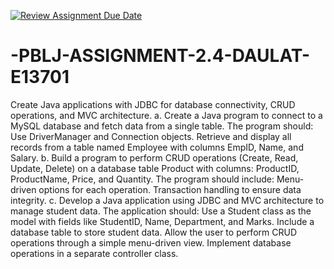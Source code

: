 [![Review Assignment Due Date](https://classroom.github.com/assets/deadline-readme-button-22041afd0340ce965d47ae6ef1cefeee28c7c493a6346c4f15d667ab976d596c.svg)](https://classroom.github.com/a/QN188KnR)
# -PBLJ-ASSIGNMENT-2.4-DAULAT-E13701
Create Java applications with JDBC for database connectivity, CRUD operations, and MVC architecture.
a. Create a Java program to connect to a MySQL database and fetch data from a single table. The program should:
Use DriverManager and Connection objects.
Retrieve and display all records from a table named Employee with columns EmpID, Name, and Salary.
b. Build a program to perform CRUD operations (Create, Read, Update, Delete) on a database table Product with columns:
ProductID, ProductName, Price, and Quantity.
The program should include:
Menu-driven options for each operation.
Transaction handling to ensure data integrity.
c. Develop a Java application using JDBC and MVC architecture to manage student data. The application should:
Use a Student class as the model with fields like StudentID, Name, Department, and Marks.
Include a database table to store student data.
Allow the user to perform CRUD operations through a simple menu-driven view.
Implement database operations in a separate controller class.
